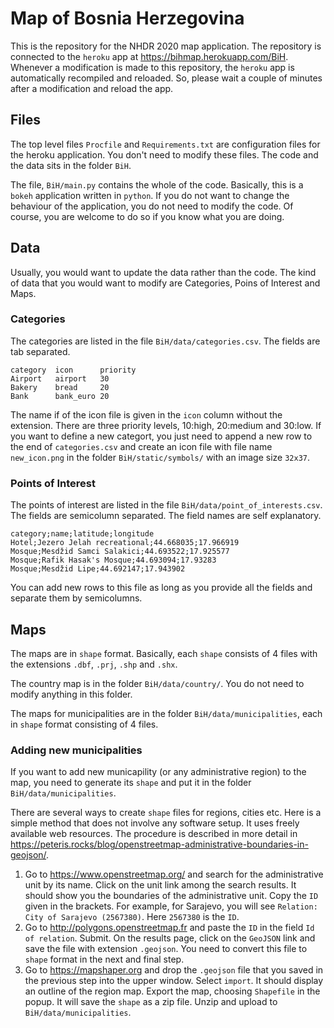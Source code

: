 # Map of Bosnia Herzegovina
This is the repository for the NHDR 2020 map application. The repository is connected to the `heroku` app at https://bihmap.herokuapp.com/BiH. Whenever a modification is made to this repository, the `heroku` app is automatically recompiled and reloaded. So, please wait a couple of minutes after a modification and reload the app.  

## Files
The top level files `Procfile` and `Requirements.txt` are configuration files for the heroku application. You don't need to modify these files. The code and the data sits in the folder `BiH`.

The file, `BiH/main.py` contains the whole of the code. Basically, this is a `bokeh` application written in `python`. If you do not want to change the behaviour of the application, you do not need to modify the code. Of course, you are welcome to do so if you know what you are doing.

## Data
Usually, you would want to update the data rather than the code. The kind of data that you would want to modify are Categories, Poins of Interest and Maps.

### Categories
The categories are listed in the file `BiH/data/categories.csv`. The fields are tab separated.

```
category  icon      priority
Airport   airport   30
Bakery    bread     20
Bank      bank_euro	20
```
The name if of the icon file is given in the `icon` column without the extension. There are three priority levels, 10:high, 20:medium and 30:low. If you want to define a new categort, you just need to append a new row to the end of `categories.csv` and create an icon file with file name `new_icon.png` in the folder `BiH/static/symbols/` with an image size `32x37`.

### Points of Interest
The points of interest are listed in the file `BiH/data/point_of_interests.csv`. The fields are semicolumn separated. The field names are self explanatory.
```
category;name;latitude;longitude
Hotel;Jezero Jelah recreational;44.668035;17.966919
Mosque;Mesdžid Samci Salakici;44.693522;17.925577
Mosque;Rafik Hasak's Mosque;44.693094;17.93283
Mosque;Mesdžid Lipe;44.692147;17.943902
```
You can add new rows to this file as long as you provide all the fields and separate them by semicolumns.

## Maps
The maps are in `shape` format. Basically, each `shape` consists of 4 files with the extensions `.dbf`, `.prj`, `.shp` and `.shx`.

The country map is in the folder `BiH/data/country/`. You do not need to modify anything in this folder.

The maps for municipalities are in the folder `BiH/data/municipalities`, each in `shape` format consisting of 4 files.

### Adding new municipalities
If you want to add new municapility (or any administrative region) to the map, you need to generate its `shape` and put it in the folder `BiH/data/municipalities`.

There are several ways to create `shape` files for regions, cities etc. Here is a simple method that does not involve any software setup. It uses freely available web resources. The procedure is described in more detail in https://peteris.rocks/blog/openstreetmap-administrative-boundaries-in-geojson/.

1. Go to https://www.openstreetmap.org/ and search for the administrative unit by its name. Click on the unit link among the search results. It should show you the boundaries of the administrative unit. Copy the `ID` given in the brackets. For example, for Sarajevo, you will see `Relation: City of Sarajevo (2567380)`. Here `2567380` is the `ID`.
2. Go to http://polygons.openstreetmap.fr and paste the `ID` in the field `Id of relation`. Submit. On the results page, click on the `GeoJSON` link and save the file with extension `.geojson`. You need to convert this file to `shape` format in the next and final step.
3. Go to https://mapshaper.org and drop the `.geojson` file that you saved in the previous step into the upper window. Select `import`. It should display an outline of the region map. Export the map, choosing `Shapefile` in the popup. It will save the `shape` as a zip file. Unzip and upload to `BiH/data/municipalities`.

